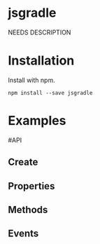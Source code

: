 # jsgradle
NEEDS DESCRIPTION

# Installation
Install with npm.

```shell
npm install --save jsgradle
```

# Examples

#API
## Create

## Properties

## Methods

## Events
